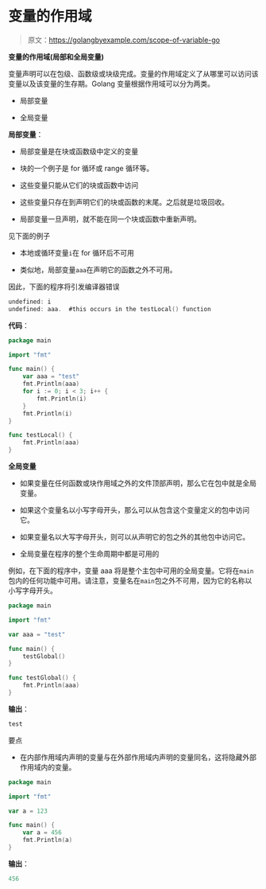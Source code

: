 # 变量的作用域

> 原文：<https://golangbyexample.com/scope-of-variable-go>

**变量的作用域(局部和全局变量)**

变量声明可以在包级、函数级或块级完成。变量的作用域定义了从哪里可以访问该变量以及该变量的生存期。Golang 变量根据作用域可以分为两类。

*   局部变量

*   全局变量

**局部变量**：

*   局部变量是在块或函数级中定义的变量

*   块的一个例子是 for 循环或 range 循环等。

*   这些变量只能从它们的块或函数中访问

*   这些变量只存在到声明它们的块或函数的末尾。之后就是垃圾回收。

*   局部变量一旦声明，就不能在同一个块或函数中重新声明。

见下面的例子

*   本地或循环变量`i`在 for 循环后不可用

*   类似地，局部变量`aaa`在声明它的函数之外不可用。

因此，下面的程序将引发编译器错误

```go
undefined: i
undefined: aaa.  #this occurs in the testLocal() function
```

**代码**：

```go
package main

import "fmt"

func main() {
    var aaa = "test"
    fmt.Println(aaa)
    for i := 0; i < 3; i++ {
        fmt.Println(i)
    }
    fmt.Println(i)
}

func testLocal() {
    fmt.Println(aaa)
}
```

**全局变量**

*   如果变量在任何函数或块作用域之外的文件顶部声明，那么它在包中就是全局变量。

*   如果这个变量名以小写字母开头，那么可以从包含这个变量定义的包中访问它。

*   如果变量名以大写字母开头，则可以从声明它的包之外的其他包中访问它。

*   全局变量在程序的整个生命周期中都是可用的

例如，在下面的程序中，变量 aaa 将是整个主包中可用的全局变量。它将在`main`包内的任何功能中可用。请注意，变量名在`main`包之外不可用，因为它的名称以小写字母开头。

```go
package main

import "fmt"

var aaa = "test"

func main() {
    testGlobal()
}

func testGlobal() {
    fmt.Println(aaa)
}
```

**输出**：

```go
test
```

要点

*   在内部作用域内声明的变量与在外部作用域内声明的变量同名，这将隐藏外部作用域内的变量。

```go
package main

import "fmt"

var a = 123

func main() {
    var a = 456
    fmt.Println(a)
}
```

**输出**：

```go
456
```